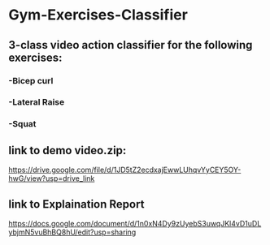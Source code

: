 # Gym-Exercises-Classifier

## 3-class video action classifier for the following exercises: 

### -Bicep curl

### -Lateral Raise

### -Squat


## link to demo video.zip:

https://drive.google.com/file/d/1JD5tZ2ecdxajEwwLUhqvYyCEY5OY-hwG/view?usp=drive_link

## link to Explaination Report 

https://docs.google.com/document/d/1n0xN4Dy9zUyebS3uwqJKl4vD1uDLybjmN5vuBhBQ8hU/edit?usp=sharing
